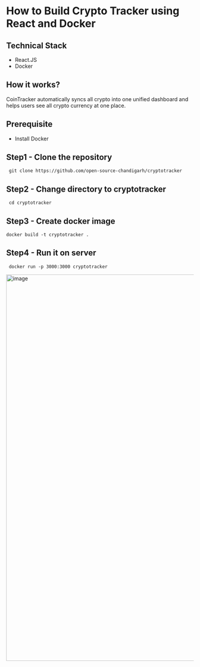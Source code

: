 # How to Build Crypto Tracker using React and Docker


## Technical Stack

- React.JS
- Docker

## How it works?

CoinTracker automatically syncs all crypto into one unified dashboard and helps users see all crypto currency at one place.


## Prerequisite

- Install Docker

## Step1 - Clone the repository

```
 git clone https://github.com/open-source-chandigarh/cryptotracker
```

## Step2 - Change directory to cryptotracker

```
 cd cryptotracker
```

## Step3 - Create docker image

```
docker build -t cryptotracker .
```

## Step4 - Run it on server

```
 docker run -p 3000:3000 cryptotracker
```

<img width="1039" alt="image" src="https://user-images.githubusercontent.com/34368930/183389616-98d53502-a4a4-4e2e-9145-e43823c4c929.png">
